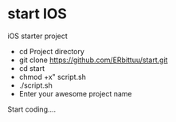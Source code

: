 # start IOS
iOS starter project

- cd Project directory
- git clone https://github.com/ERbittuu/start.git
- cd start
- chmod +x" script.sh
- ./script.sh
- Enter your awesome project name

Start coding....
